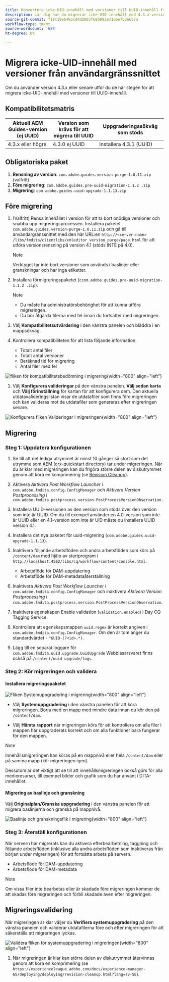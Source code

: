 ```yaml
---
title: Konvertera icke-UID-innehåll med versioner till UUID-innehåll från användargränssnittet
description: Lär dig hur du migrerar icke-UID-innehåll med 4.3.x-versioner.
source-git-commit: f18c19eb493cd4d2003f68b082e71ebe7b3e6b7a
workflow-type: tm+mt
source-wordcount: '688'
ht-degree: 0%

---
```


# Migrera icke-UID-innehåll med versioner från användargränssnittet

Om du använder version 4.3.x eller senare utför du de här stegen för att migrera icke-UID-innehåll med versioner till UUID-innehåll.

## Kompatibilitetsmatris

| Aktuell AEM Guides-version (ej UUID) | Version som krävs för att migrera till UUID | Uppgraderingssökväg som stöds |
|---|---|---|
| 4.3.x eller högre | 4.3.0 ej UUID | Installera 4.3.1 (UUID) |

## Obligatoriska paket

1. **Rensning av version**: `com.adobe.guides.version-purge-1.0.11.zip` (valfritt)
1. **Före migrering**: `com.adobe.guides.pre-uuid-migration-1.1.2 .zip`
1. **Migrering**: `com.adobe.guides.uuid-upgrade-1.1.13.zip`



## Före migrering

1. (Valfritt) Rensa innehållet i version för att ta bort onödiga versioner och snabba upp migreringsprocessen. Installera paketet `com.adobe.guides.version-purge-1.0.11.zip` och gå till användargränssnittet med den här URL:en `http://<server-name> /libs/fmdita/clientlibs/xmleditor_version_purge/page.html` för att utföra versionsrensning på version 4.1 (stöds INTE på 4.0).

   >[!NOTE]
   >
   >Verktyget tar inte bort versioner som används i baslinjer eller granskningar och har inga etiketter.
1. Installera förmigreringspaketet (`ccom.adobe.guides.pre-uuid-migration-1.1.2 .zip`).

   >[!NOTE]
   >
   >* Du måste ha administratörsbehörighet för att kunna utföra migreringen.
   >* Du bör åtgärda filerna med fel innan du fortsätter med migreringen.

1. Välj **Kompatibilitetsutvärdering** i den vänstra panelen och bläddra i en mappsökväg.
1. Kontrollera kompatibiliteten för att lista följande information:
   * Totalt antal filer
   * Totalt antal versioner
   * Beräknad tid för migrering
   * Antal filer med fel



![fliken för kompatibilitetsbedömning i migrering](assets/migration-compatibility-assessment.png){width="800" align="left"}


1. Välj **Konfigurera valideringar** på den vänstra panelen. **Välj sedan karta** och **Välj förinställning** för kartan för att konfigurera dem. Den aktuella utdatavalideringslistan visar de utdatafiler som finns före migreringen och kan valideras mot de utdatafiler som genereras efter migreringen senare.

![Konfigurera fliken Valideringar i migreringen](assets/migration-configure-validation.png){width="800" align="left"}




## Migrering

### Steg 1: Uppdatera konfigurationen

1. Se till att det lediga utrymmet är minst 10 gånger så stort som det utrymme som AEM (crx-quickstart directory) tar under migreringen. När du är klar med migreringen kan du frigöra större delen av diskutrymmet genom att köra en komprimering (se [Revision Cleanup](https://experienceleague.adobe.com/docs/experience-manager-65/deploying/deploying/revision-cleanup.html?lang=sv-SE)).

1. Aktivera *Aktivera Post Workflow Launcher* i `com.adobe.fmdita.config.ConfigManager` och *Aktivera Version Postprocessing* i `com.adobe.fmdita.postprocess.version.PostProcessVersionObservation.`

1. Installera UUID-versionen av den version som stöds över den version som inte är UUID. Om du till exempel använder en 4.0-version som inte är UUID eller en 4.1-version som inte är UID måste du installera UUID version 4.1.

1. Installera det nya paketet för uuid-migrering (`com.adobe.guides.uuid-upgrade-1.1.13`).

1. Inaktivera följande arbetsflöden och andra arbetsflöden som körs på `/content/dam` med hjälp av startprogram i `http://localhost:4502/libs/cq/workflow/content/console.html`.

   * Arbetsflöde för DAM-uppdatering
   * Arbetsflöde för DAM-metadataåterställning

1. Inaktivera *Aktivera Post Workflow Launcher* i `com.adobe.fmdita.config.ConfigManager` och inaktivera *Aktivera Version Postprocessing* i `com.adobe.fmdita.postprocess.version.PostProcessVersionObservation`.

1. Inaktivera egenskapen Enable validation (`validation.enabled`) i Day CQ Tagging Service.

1. Kontrollera att egenskapsmappen `uuid.regex` är korrekt angiven i `com.adobe.fmdita.config.ConfigManager`. Om den är tom anger du standardvärdet - `^GUID-(?<id>.*)`.
1. Lägg till en separat loggare för `com.adobe.fmdita.uuid.upgrade.UuidUpgrade` Webbläsarsvaret finns också på `/content/uuid-upgrade/logs`.

### Steg 2: Kör migreringen och validera

#### Installera migreringspaketet

![Fliken Systemuppgradering i migrering](assets/migration-system-upgrade.png){width="800" align="left"}

* Välj **Systemuppgradering** i den vänstra panelen för att köra migreringen. Börja med en mapp med mindre data innan du kör den på `/content/dam`.

* Välj **Hämta rapport** när migreringen körs för att kontrollera om alla filer i mappen har uppgraderats korrekt och om alla funktioner bara fungerar för den mappen.


>[!NOTE]
>
> Innehållsmigreringen kan köras på en mappnivå eller hela `/content/dam` eller på samma mapp (kör migreringen igen).

Dessutom är det viktigt att se till att innehållsmigreringen också görs för alla medieresurser, till exempel bilder och grafik som du har använt i DITA-innehållet.

#### Migrering av baslinje och granskning

Välj **Originalplan/Granska uppgradering** i den vänstra panelen för att migrera baslinjerna och granska på mappnivå.

![Baslinje och granskningsflik i migrering](assets/migration-baseline-review-upgrade.png){width="800" align="left"}


### Steg 3: Återställ konfigurationen

När servern har migrerats kan du aktivera efterbearbetning, taggning och följande arbetsflöden (inklusive alla andra arbetsflöden som inaktiveras från början under migreringen) för att fortsätta arbeta på servern.

* Arbetsflöde för DAM-uppdatering
* Arbetsflöde för DAM-metadata

>[!NOTE]
>
>Om vissa filer inte bearbetas eller är skadade före migreringen kommer de att skadas före migreringen och förbli skadade även efter migreringen.

## Migreringsvalidering

När migreringen är klar väljer du **Verifiera systemuppgradering** på den vänstra panelen och validerar utdatafilerna före och efter migreringen för att säkerställa att migreringen lyckas.

![Validera fliken för systemuppgradering i migreringen](assets/migration-validate-system-upgrade.png){width="800" align="left"}


1. När migreringen är klar kan större delen av diskutrymmet återvinnas genom att köra en komprimering (se `https://experienceleague.adobe.com/docs/experience-manager-65/deploying/deploying/revision-cleanup.html?lang=sv-SE`).

